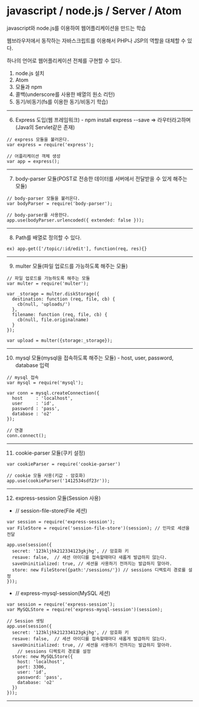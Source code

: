 # javascript / node.js / Server / Atom

javascript와 node.js를 이용하여 웹어플리케이션을 만드는 학습

웹브라우저에서 동작하는 자바스크립트를 이용해서 PHP나 JSP의 역할을 대체할 수 있다.

하나의 언어로 웹어플리케이션 전체를 구현할 수 있다.


1. node.js 설치
2. Atom
3. 모듈과 npm
4. 콜백(underscore를 사용한 배열의 원소 리턴)
5. 동기/비동기(fs를 이용한 동기/비동기 학습)
----------------------------------------------------------------------------------
6. Express 도입(웹 프레임워크) - npm install express --save
 => 라우터라고하며(Java의 Servlet같은 존재)
~~~
// express 모듈을 불러온다.
var express = require('express');

// 어플리케이션 객체 생성
var app = express();
~~~
----------------------------------------------------------------------------------
7. body-parser 모듈(POST로 전송한 데이터를 서버에서 전달받을 수 있게 해주는 모듈)
~~~
// body-parser 모듈을 불러온다.
var bodyParser = require('body-parser');

// body-parser를 사용한다.
app.use(bodyParser.urlencoded({ extended: false }));
~~~
----------------------------------------------------------------------------------
8. Path를 배열로 정의할 수 있다.
~~~
ex) app.get(['/topic/:id/edit'], function(req, res){}
~~~
----------------------------------------------------------------------------------
9. multer 모듈(파일 업로드를 가능하도록 해주는 모듈)
~~~
// 파일 업로드를 가능하도록 해주는 모듈
var multer = require('multer');

var _storage = multer.diskStorage({
  destination: function (req, file, cb) {
    cb(null, 'uploads/')
  },
  filename: function (req, file, cb) {
    cb(null, file.originalname)
  }
});

var upload = multer({storage:_storage});
~~~
----------------------------------------------------------------------------------
10. mysql 모듈(mysql을 접속하도록 해주는 모듈) - host, user, password, database 입력
~~~
// mysql 접속
var mysql = require('mysql');

var conn = mysql.createConnection({
  host     : 'localhost',
  user     : 'id',
  password : 'pass',
  database : 'o2'
});

// 연결
conn.connect();
~~~
----------------------------------------------------------------------------------
11. cookie-parser 모듈(쿠키 설정)
~~~
var cookieParser = require('cookie-parser')

// cookie 모듈 사용(키값 - 암호화)
app.use(cookieParser('1412534sdf23r'));
~~~
----------------------------------------------------------------------------------
12. express-session 모듈(Session 사용)
- // session-file-store(File 세션)
~~~
var session = require('express-session');
var FileStore = require('session-file-store')(session); // 인자로 세션을 전달

app.use(session({
  secret: '123kljhk212334123gkjhg', // 암호화 키
  resave: false,  // 세션 아이디를 접속할때마다 새롭게 발급하지 않는다.
  saveUninitialized: true, // 세션을 사용하기 전까지는 발급하지 말아라.
  store: new FileStore({path:'/sessions/'}) // sessions 디렉토리 경로를 설정
}));
~~~

- // express-mysql-session(MySQL 세션)
~~~
var session = require('express-session');
var MySQLStore = require('express-mysql-session')(session);

// Session 셋팅
app.use(session({
  secret: '123kljhk212334123gkjhg', // 암호화 키
  resave: false,  // 세션 아이디를 접속할때마다 새롭게 발급하지 않는다.
  saveUninitialized: true, // 세션을 사용하기 전까지는 발급하지 말아라.
    // sessions 디렉토리 경로를 설정
  store: new MySQLStore({
    host: 'localhost',
    port: 3306,
    user: 'id',
    password: 'pass',
    database: 'o2'
  })
}));
~~~
----------------------------------------------------------------------------------
